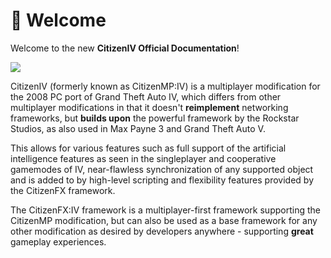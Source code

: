 ﻿---
slug: /
sidebar_position: 1
description: Welcome to the new CitizenIV Official Documentation!
---

# 👋 Welcome

Welcome to the new **CitizenIV Official Documentation**! 

![](/img/main.jpg)

CitizenIV (formerly known as CitizenMP:IV) is a multiplayer modification for the 2008 PC port of Grand Theft Auto IV, which differs from other multiplayer modifications in that it doesn't **reimplement** networking frameworks, but **builds upon** the powerful framework by the Rockstar Studios, as also used in Max Payne 3 and Grand Theft Auto V.

This allows for various features such as full support of the artificial intelligence features as seen in the singleplayer and cooperative gamemodes of IV, near-flawless synchronization of any supported object and is added to by high-level scripting and flexibility features provided by the CitizenFX framework.

The CitizenFX:IV framework is a multiplayer-first framework supporting the CitizenMP modification, but can also be used as a base framework for any other modification as desired by developers anywhere - supporting **great** gameplay experiences.